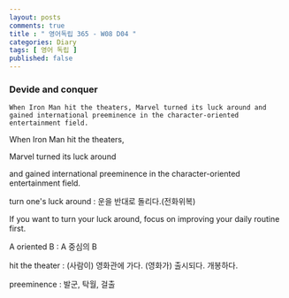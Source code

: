 ```yaml
---
layout: posts
comments: true
title : " 영어독립 365 - W08 D04 "
categories: Diary
tags: [ 영어 독립 ]
published: false
---
```


### Devide and conquer

```
When Iron Man hit the theaters, Marvel turned its luck around and gained international preeminence in the character-oriented entertainment field.
```

When Iron Man hit the theaters,

Marvel turned its luck around

and gained international preeminence in the character-oriented entertainment field.

turn one's luck around
 : 운을 반대로 돌리다.(전화위복)

If you want to turn your luck around, focus on improving your daily routine first.

A oriented B
 : A 중심의 B

hit the theater
 : (사람이) 영화관에 가다.
   (영화가) 출시되다. 개봉하다.

preeminence
 : 발군, 탁월, 걸출



